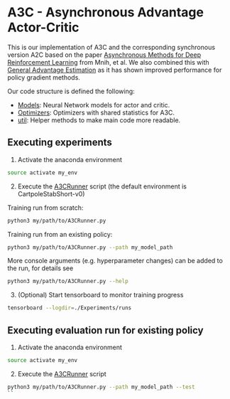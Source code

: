 # A3C - Asynchronous Advantage Actor-Critic 

This is our implementation of A3C and the corresponding synchronous version A2C based on the paper [Asynchronous Methods for Deep Reinforcement Learning](https://arxiv.org/abs/1602.01783) from Mnih, et al.
We also combined this with [General Advantage Estimation](https://arxiv.org/abs/1506.02438) as it has shown improved performance for policy gradient methods.   

Our code structure is defined the following:
- [Models](models): Neural Network models for actor and critic.  
- [Optimizers](optimizers): Optimizers with shared statistics for A3C.  
- [util](./util): Helper methods to make main code more readable.


## Executing experiments
1) Activate the anaconda environment
```bash
source activate my_env
```
2) Execute the [A3CRunner](../a3c_runner.py) script (the default environment is CartpoleStabShort-v0)

Training run from scratch:
```bash
python3 my/path/to/A3CRunner.py
```

Training run from an existing policy:
```bash
python3 my/path/to/A3CRunner.py --path my_model_path
```

More console arguments (e.g. hyperparameter changes) can be added to the run, for details see
```bash
python3 my/path/to/A3CRunner.py --help
```

3) (Optional) Start tensorboard to monitor training progress
```bash
tensorboard --logdir=./Experiments/runs 
```

## Executing evaluation run for existing policy
1) Activate the anaconda environment
```bash
source activate my_env
```

2) Execute the [A3CRunner](../a3c_runner.py) script
```bash
python3 my/path/to/A3CRunner.py --path my_model_path --test
``